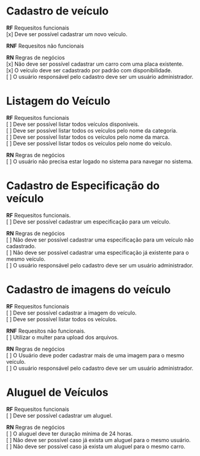 # Cadastro de veículo
**RF**  Requesitos funcionais <br />
[x] Deve ser possível cadastrar um novo veículo.<br />



**RNF**  Requesitos não funcionais<br />


**RN**  Regras de negócios<br />
[x] Não deve ser possível cadastrar um carro com uma placa existente.<br />
[x] O veículo deve ser cadastrado por padrão com disponibilidade.<br />
[ ] O usuário responsável pelo cadastro deve ser um usuário administrador.<br />


# Listagem do Veículo
**RF**  Requesitos funcionais<br />
[ ] Deve ser possível listar todos veículos disponiveis.<br />
[ ] Deve ser possível listar todos os veículos pelo nome da categoria.<br />
[ ] Deve ser possível listar todos os veículos pelo nome da marca.<br />
[ ] Deve ser possível listar todos os veículos pelo nome do veículo.<br />

**RN**  Regras de negócios<br />
[ ] O usuário não precisa estar logado no sistema para navegar no sistema.<br />



# Cadastro de Especificação do veículo
**RF**  Requesitos funcionais.<br />
[ ] Deve ser possível cadastrar um especificação para um veículo.<br />


**RN**  Regras de negócios<br />
[ ] Não deve ser possível cadastrar uma especificação para um veículo não cadastrado.<br />
[ ] Não deve ser possível cadastrar uma especificação já existente para o mesmo veículo.<br />
[ ] O usuário responsável pelo cadastro deve ser um usuário administrador.<br />


# Cadastro de imagens do veículo

**RF**  Requesitos funcionais<br />
[ ] Deve ser possível cadastrar a imagem do veículo.<br />
[ ] Deve ser possível listar todos os veículos.<br />

**RNF**  Requesitos não funcionais.<br />
[ ] Utilizar o multer para upload dos arquivos.<br />

**RN**  Regras de negócios<br />
[ ] O Usuário deve poder cadastrar mais de uma imagem para o mesmo veículo.<br />
[ ] O usuário responsável pelo cadastro deve ser um usuário administrador.<br />



# Aluguel de Veículos

**RF**  Requesitos funcionais<br />
[ ] Deve ser possível cadastrar um aluguel.<br />

**RN**  Regras de negócios<br />
 [ ] O aluguel deve ter duração mínima de 24 horas.<br />
 [ ] Não deve ser possível caso já exista um aluguel para o mesmo usuário.<br />
 [ ] Não deve ser possível caso já exista um aluguel para o mesmo carro.<br />
